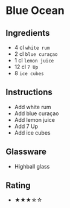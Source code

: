 # Blue Ocean

## Ingredients
- 4 cl `white rum`
- 2 cl `blue curaçao`
- 1 cl `lemon juice`
- 12 cl `7 Up`
- 8 `ice cubes`

## Instructions
- Add white rum
- Add blue curaçao
- Add lemon juice
- Add 7 Up
- Add ice cubes

## Glassware
- Highball glass

## Rating
- ★★★☆☆